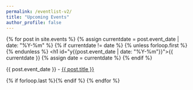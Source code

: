 ```yaml
---
permalink: /eventlist-v2/
title: "Upcoming Events"
author_profile: false
---
```


<div id="dates3">

{% for post in site.events %}
  {% assign currentdate = post.event_date | date: "%Y-%m" %}
  {% if currentdate != date %}
    {% unless forloop.first %}{% endunless %}
    <h1 id="y{{post.event_date | date: "%Y-%m"}}">{{ currentdate }}</h1>
    {% assign date = currentdate %}
  {% endif %}
    <p>{{ post.event_date }} - <a href="/HPC-SIG{{ post.url }}">{{ post.title }}</a></p>
  {% if forloop.last %}{% endif %}
{% endfor %}
</div>  
